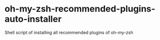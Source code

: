 # oh-my-zsh-recommended-plugins-auto-installer
Shell script of installing all recommended plugins of oh-my-zsh
